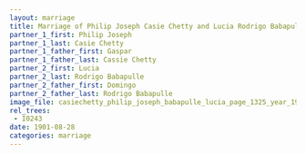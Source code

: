 ```yaml
---
layout: marriage
title: Marriage of Philip Joseph Casie Chetty and Lucia Rodrigo Babapulle
partner_1_first: Philip Joseph
partner_1_last: Casie Chetty
partner_1_father_first: Gaspar
partner_1_father_last: Cassie Chetty
partner_2_first: Lucia
partner_2_last: Rodrigo Babapulle
partner_2_father_first: Domingo
partner_2_father_last: Rodrigo Babapulle
image_file: casiechetty_philip_joseph_babapulle_lucia_page_1325_year_1901
rel_trees:
 - I0243
date: 1901-08-28
categories: marriage
---
```


